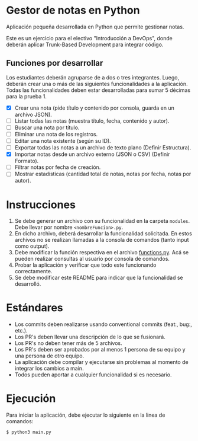 # Gestor de notas en Python
Aplicación pequeña desarrollada en Python que permite gestionar notas.

Este es un ejercicio para el electivo "Introducción a DevOps", donde deberán aplicar Trunk-Based Development para integrar código.

## Funciones por desarrollar
Los estudiantes deberán agruparse de a dos o tres integrantes. Luego, deberán crear una o más de las siguientes funcionalidades a la aplicación. Todas las funcionalidades deben estar desarrolladas para sumar 5 décimas para la prueba 1.

- [X] Crear una nota (pide título y contenido por consola, guarda en un archivo JSON).
- [ ] Listar todas las notas (muestra título, fecha, contenido y autor).
- [ ] Buscar una nota por título.
- [ ] Eliminar una nota de los registros.
- [ ] Editar una nota existente (según su ID).
- [ ] Exportar todas las notas a un archivo de texto plano (Definir Estructura).
- [X] Importar notas desde un archivo externo (JSON o CSV) (Definir Formato).
- [ ] Filtrar notas por fecha de creación.
- [ ] Mostrar estadísticas (cantidad total de notas, notas por fecha, notas por autor).

# Instrucciones
1. Se debe generar un archivo con su funcionalidad en la carpeta `modules`. Debe llevar por nombre `<nombreFuncion>.py`.
2. En dicho archivo, deberá desarrollar la funcionalidad solicitada. En estos archivos no se realizan llamadas a la consola de comandos (tanto input como output).
3. Debe modificar la función respectiva en el archivo [functions.py](functions.py). Acá se pueden realizar consultas al usuario por consola de comandos.
4. Probar la aplicación y verificar que todo este funcionando correctamente.
5. Se debe modificar este README para indicar que la funcionalidad se desarrolló.

# Estándares

- Los commits deben realizarse usando conventional commits (feat:, bug:, etc.).
- Los PR's deben llevar una descripción de lo que se fusionará.
- Los PR's no deben tener más de 5 archivos.
- Los PR's deben ser aprobados por al menos 1 persona de su equipo y una persona de otro equipo.
- La aplicación debe compilar y ejecutarse sin problemas al momento de integrar los cambios a main.
- Todos pueden aportar a cualquier funcionalidad si es necesario.

# Ejecución
Para iniciar la aplicación, debe ejecutar lo siguiente en la linea de comandos:

```bash
$ python3 main.py
```
